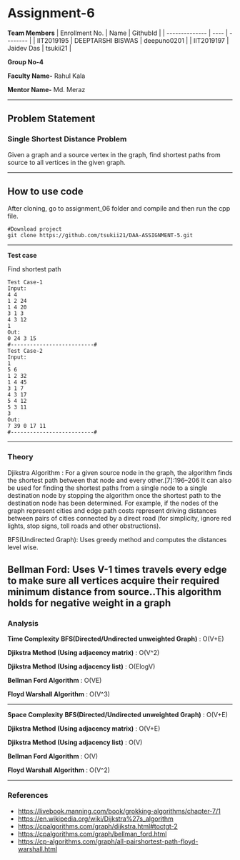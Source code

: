 # Assignment-6

**Team Members**
|   Enrollment No.  |   Name   | GithubId |
|   --------------  |   ----   | -------- |
|    IIT2019195  |   DEEPTARSHI BISWAS | deepuno0201 |
|    IIT2019197  |   Jaidev Das | tsukii21  | 

**Group No-4**

**Faculty Name-** Rahul Kala

**Mentor Name-** Md. Meraz

---
## Problem Statement
### Single Shortest Distance Problem
Given a graph and a source vertex in the graph, find shortest paths from source to all vertices in the given graph.

---
## How to use code
After cloning, go to assignment_06 folder and compile and then run the cpp file.
```
#Download project
git clone https://github.com/tsukii21/DAA-ASSIGNMENT-5.git
```
---

**Test case**

Find shortest path
```
Test Case-1
Input:
4 4
1 2 24
1 4 20
3 1 3
4 3 12
1
Out:
0 24 3 15
#--------------------------#
Test Case-2
Input:
1
5 6
1 2 32
1 4 45
3 1 7
4 3 17
5 4 12
5 3 11
3
Out:
7 39 0 17 11 
#--------------------------#
```
---

### Theory
Djikstra Algorithm : For a given source node in the graph, the algorithm finds the shortest path between that node and every other.[7]:196–206 It can also be used for finding the shortest paths from a single node to a single destination node by stopping the algorithm once the shortest path to the destination node has been determined. For example, if the nodes of the graph represent cities and edge path costs represent driving distances between pairs of cities connected by a direct road (for simplicity, ignore red lights, stop signs, toll roads and other obstructions).

BFS(Undirected Graph): Uses greedy method and computes the distances level wise.
 
Bellman Ford: Uses V-1 times travels every edge to make sure all vertices acquire their required minimum distance from source..This algorithm holds for negative weight in a graph
---

### Analysis

**Time Complexity**
**BFS(Directed/Undirected unweighted Graph)** : O(V+E)

**Djikstra Method (Using adjacency matrix)** : O(V^2)

**Djikstra Method (Using adjacency list)** : O(ElogV)

**Bellman Ford Algorithm** : O(VE)

**Floyd Warshall Algorithm** : O(V^3)

---

**Space Complexity**
**BFS(Directed/Undirected unweighted Graph)** : O(V+E)

**Djikstra Method (Using adjacency matrix)** : O(V+E)

**Djikstra Method (Using adjacency list)** : O(V)

**Bellman Ford Algorithm** : O(V)

**Floyd Warshall Algorithm** : O(V^2)


---

### References

- https://livebook.manning.com/book/grokking-algorithms/chapter-7/1 
- https://en.wikipedia.org/wiki/Dijkstra%27s_algorithm 
- https://cpalgorithms.com/graph/dijkstra.html#toctgt-2 
- https://cpalgorithms.com/graph/bellman_ford.html
- https://cp-algorithms.com/graph/all-pairshortest-path-floyd-warshall.html

